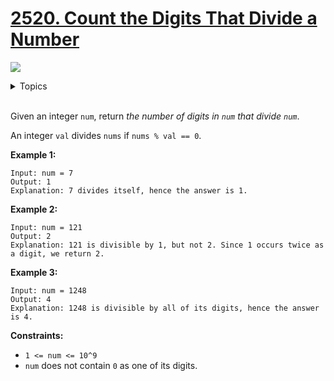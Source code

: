 # [2520. Count the Digits That Divide a Number](https://leetcode.cn/problems/count-the-digits-that-divide-a-number/description/)

![](https://img.shields.io/badge/Difficulty-Easy-green.svg)

<details>
<summary>Topics</summary>

* [`Math`](https://leetcode.com/tag/math/)

</details>
<br />

Given an integer `num`, return *the number of digits in `num` that divide `num`*.

An integer `val` divides `nums` if `nums % val == 0`.

**Example 1:**

    Input: num = 7
    Output: 1
    Explanation: 7 divides itself, hence the answer is 1.

**Example 2:**

    Input: num = 121
    Output: 2
    Explanation: 121 is divisible by 1, but not 2. Since 1 occurs twice as a digit, we return 2.

**Example 3:**

    Input: num = 1248
    Output: 4
    Explanation: 1248 is divisible by all of its digits, hence the answer is 4.

**Constraints:**

 + `1 <= num <= 10^9`
 + `num` does not contain `0` as one of its digits.
